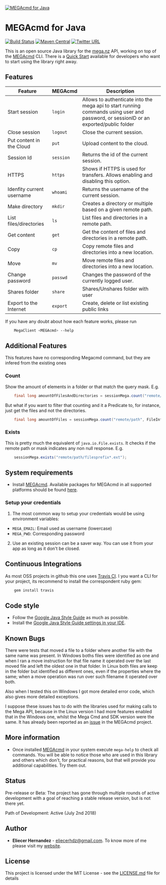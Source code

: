 <a href="https://eliux.github.io/MEGAcmd4J/">
  <img src="https://eliux.github.io/assets/images/MEGAcmd4J.png" alt="MEGAcmd for Java"  title="MEGAcmd for Java" />
</a>

# MEGAcmd for Java

[![Build Status](https://travis-ci.com/EliuX/MEGAcmd4J.svg?branch=master)](https://travis-ci.com/EliuX/MEGAcmd4J)
[![Maven Central](https://maven-badges.herokuapp.com/maven-central/com.github.eliux/megacmd4j/badge.svg)](https://maven-badges.herokuapp.com/maven-central/com.github.eliux/megacmd4j)
[![Twitter URL](https://img.shields.io/twitter/url/http/shields.io.svg?style=social)](https://twitter.com/eliux_black)

This is an open source Java library for the [mega.nz][mega] API, working on top of the [MEGAcmd][megacmd] CLI. 
There is a [Quick Start][quick-start] available for developers who want to start using the library right away.

## Features

| Feature                   | MEGAcmd   | Description                                                           
| ---                       | ---       | ---                                                                   
| Start session             | `login`   | Allows to authenticate into the mega api to start running commands using user and password, or sessionID or an exported/public folder  |
| Close session             | `logout`  | Close the current session. 
| Put content in the Cloud  | `put`     | Upload content to the cloud.
| Session Id                | `session` | Returns the id of the current session.
| HTTPS                     | `https`   | Shows if HTTPS is used for transfers. Allows enabling and disabling this option.
| Idenfity current username | `whoami`  | Returns the username of the current session.
| Make directory            | `mkdir`   | Creates a directory or multiple based on a given remote path.
| List files/directories    | `ls`      | List files and directories in a remote path. 
| Get content               | `get`     | Get the content of files and directories in a remote path.
| Copy                      | `cp`      | Copy remote files and directories into a new location.
| Move                      | `mv`      | Move remote files and directories into a new location.
| Change password           | `passwd`  | Changes the password of the currently logged user.
| Shares folder             | `share`   | Shares/Unshares folder with user
| Export to the Internet    | `export`  | Create, delete or list existing public links
        
If you have any doubt about how each feature works, please run

```bash
    MegaClient <MEGAcmd> --help
```

## Additional Features
This features have no corresponding Megacmd command, but they are infered from the existing ones

### Count
Show the amount of elements in a folder or that match the query mask. E.g.

```java
    final long amountOfFilesAndDirectories = sessionMega.count("remote/path");
```

But what if you want to filter that counting and it a Predicate to, for instance,
just get the files and not the directories.

```java
    final long amountOfFiles = sessionMega.count("remote/path", FileInfo::isFile);
```

### Exists
This is pretty much the equivalent of `java.io.File.exists`. It checks if the remote path or mask
indicates any non null response. E.g.
 
```java
    sessionMega.exists("remote/path/filesprefix*.ext");
```


## System requirements
* Install [MEGAcmd][megacmd]. Available packages for MEGAcmd in all supported 
platforms should be found [here][megacmd-install].

### Setup your credentials
1. The most common way to setup your credentials would be using environment variables:
* `MEGA_EMAIL`: Email used as username (lowercase)
* `MEGA_PWD`: Corresponding password

2. Use an existing session can be a saver way. You can use it from your app as long 
as it don't be closed.

## Continuous Integrations
As most OSS projects in github this one uses [Travis CI](https://travis-ci.com/EliuX/MEGAcmd4J). 
I you want a CLI for your project, its recommend to install the correspondent ruby gem:

```bash
    gem install travis
```


## Code style

* Follow the [Google Java Style Guide][google-java-style-guide] as much as possible.
* Install the [Google Java Style Guide settings in your IDE][google-java-style-settings-intellij].

## Known Bugs
There were tests that moved a file to a folder where another file with the same name was present.
In Windows boths files were identified as one and when I ran a move instruction for that file
name it operated over the last moved file and left the oldest one in that folder. In Linux
both files are keep in the folder but identified as different ones, even if the properties where the
same; when a move operation was run over such filename it operated over both.  

Also when I tested this on Windows I got more detailed error code, which also gives more detailed exceptions.

I suppose these issues has to do with the libraries used for making calls to the Mega API, because in the 
Linux version I had more features enabled that in the Windows one, whilst the Mega Cmd and SDK version 
were the same. It has already been reported as an [issue](https://github.com/meganz/MEGAcmd/issues/52) in the MEGAcmd project.

## More information
* Once installed [MEGAcmd][megacmd] in your system execute `mega-help` to check all commands.
You will be able to notice those who are used in this library and others which don't, for practical
reasons, but that will provide you additional capabilities. Try them out.

## Status
Pre-release or Beta: The project has gone through multiple rounds of active development with a goal of reaching 
a stable release version, but is not there yet.

Path of Development: Active (July 2nd 2018)

## Author

* **Eliecer Hernandez** - [eliecerhdz@gmail.com](mailto:eliecerhdz@gmail.com). 
To know more of me please visit my [website](http://eliux.github.io).

## License

This project is licensed under the MIT License - see the [LICENSE.md](LICENSE.md) file for details

[google-java-style-guide]: https://google.github.io/styleguide/javaguide.html 
[google-java-style-settings-intellij]: https://github.com/HPI-Information-Systems/Metanome/wiki/Installing-the-google-styleguide-settings-in-intellij-and-eclipse
[mega]: https://mega.co.nz
[megacmd]: https://github.com/meganz/MEGAcmd
[megacmd-install]: https://mega.nz/cmd
[quick-start]: https://github.com/EliuX/MEGAcmd4J/wiki/Quick-start